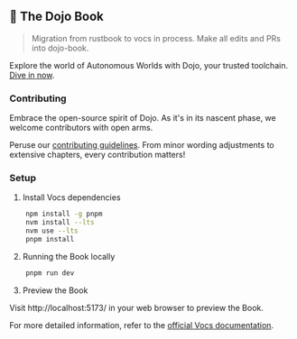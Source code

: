 ## 📖 The Dojo Book

> Migration from rustbook to vocs in process. Make all edits and PRs into dojo-book.

Explore the world of Autonomous Worlds with Dojo, your trusted toolchain. [Dive in now](https://book.dojoengine.org/).

### Contributing

Embrace the open-source spirit of Dojo. As it's in its nascent phase, we welcome contributors with open arms.

Peruse our [contributing guidelines](docs/pages/misc/contributors.md). From minor wording adjustments to extensive chapters, every contribution matters!

### Setup

1. Install Vocs dependencies

```bash
    npm install -g pnpm
    nvm install --lts
    nvm use --lts
    pnpm install
```

2. Running the Book locally

```bash
    pnpm run dev
```

3. Preview the Book

Visit http://localhost:5173/ in your web browser to preview the Book.

For more detailed information, refer to the [official Vocs documentation](https://vocs.dev/docs/).

